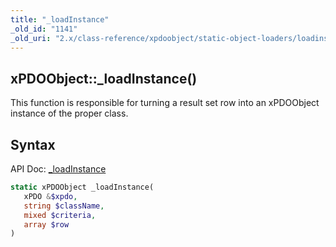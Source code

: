 ```yaml
---
title: "_loadInstance"
_old_id: "1141"
_old_uri: "2.x/class-reference/xpdoobject/static-object-loaders/loadinstance"
---
```


## xPDOObject::\_loadInstance()

This function is responsible for turning a result set row into an xPDOObject instance of the proper class.

## Syntax

API Doc: [_loadInstance](http://api.modx.com/xpdo/om/xPDOObject.html#_loadInstance)

``` php
static xPDOObject _loadInstance(
   xPDO &$xpdo,
   string $className,
   mixed $criteria,
   array $row
)
```
